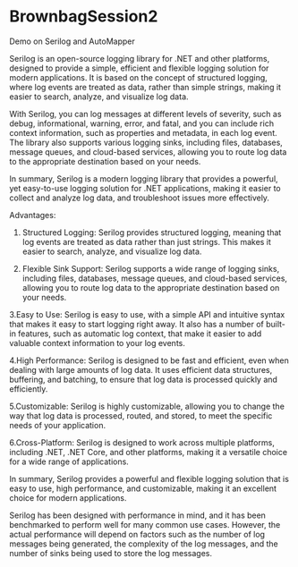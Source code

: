 # BrownbagSession2
Demo on Serilog and AutoMapper

Serilog is an open-source logging library for .NET and other platforms, designed to provide a simple, 
efficient and flexible logging solution for modern applications. It is based on the concept of structured logging, 
where log events are treated as data, rather than simple strings, making it easier to search, analyze, and visualize log data.

With Serilog, you can log messages at different levels of severity, such as debug, informational, warning, error, and fatal, 
and you can include rich context information, such as properties and metadata, in each log event. The library also supports 
various logging sinks, including files, databases, message queues, and cloud-based services, allowing you to route log data 
to the appropriate destination based on your needs.

In summary, Serilog is a modern logging library that provides a powerful, yet easy-to-use logging solution for .NET applications, 
making it easier to collect and analyze log data, and troubleshoot issues more effectively.

Advantages:
1. Structured Logging: Serilog provides structured logging, meaning that log events are treated as data rather than just strings.
This makes it easier to search, analyze, and visualize log data.

2. Flexible Sink Support: Serilog supports a wide range of logging sinks, including files, databases, message queues, and 
cloud-based services, allowing you to route log data to the appropriate destination based on your needs.

3.Easy to Use: Serilog is easy to use, with a simple API and intuitive syntax that makes it easy to start logging right away. 
It also has a number of built-in features, such as automatic log context, that make it easier to add valuable context 
information to your log events.

4.High Performance: Serilog is designed to be fast and efficient, even when dealing with large amounts of log data. 
It uses efficient data structures, buffering, and batching, to ensure that log data is processed quickly and efficiently.

5.Customizable: Serilog is highly customizable, allowing you to change the way that log data is processed, routed, and stored, 
to meet the specific needs of your application.

6.Cross-Platform: Serilog is designed to work across multiple platforms, including .NET, .NET Core, and other platforms, 
making it a versatile choice for a wide range of applications.

In summary, Serilog provides a powerful and flexible logging solution that is easy to use, high performance, and customizable,
making it an excellent choice for modern applications.

Serilog has been designed with performance in mind, and it has been benchmarked to perform well for many common use cases. 
However, the actual performance will depend on factors such as the number of log messages being generated, the complexity 
of the log messages, and the number of sinks being used to store the log messages.